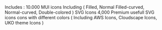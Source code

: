 Includes : 
10.000 MUI icons Including ( Filled, Normal Filled-curved, Normal-curved, Double-colored ) SVG Icons
4,000 Premium usefull SVG icons cons with different colors  ( Including AWS Icons, Cloudscape Icons, UKO theme Icons )
